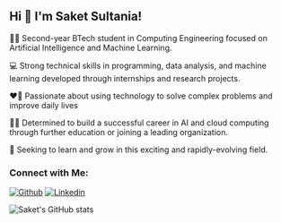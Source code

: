 ## Hi 👋 I'm Saket Sultania!

🧑‍🎓 Second-year BTech student in Computing Engineering focused on Artificial Intelligence and Machine Learning.

💻 Strong technical skills in programming, data analysis, and machine learning developed through internships and research projects.

❤️‍🔥 Passionate about using technology to solve complex problems and improve daily lives

🧑‍💻 Determined to build a successful career in AI and cloud computing through further education or joining a leading organization.

🔎 Seeking to learn and grow in this exciting and rapidly-evolving field.

### Connect with Me:
[![Github](https://img.shields.io/badge/-Github-000?style=flat&logo=Github&logoColor=white)](https://github.com/SAKET03)
[![Linkedin](https://img.shields.io/badge/-LinkedIn-blue?style=flat&logo=Linkedin&logoColor=white)](https://www.linkedin.com/in/saket-sultania/)

<img alt="Saket's GitHub stats" src="https://github-readme-stats.vercel.app/api?username=SAKET03&count_private=true&show_icons=true&theme=dark">
